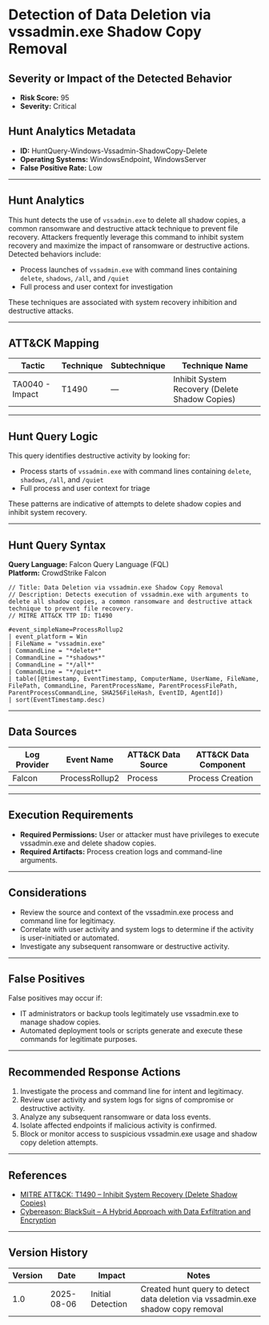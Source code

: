 # Detection of Data Deletion via vssadmin.exe Shadow Copy Removal

## Severity or Impact of the Detected Behavior

- **Risk Score:** 95
- **Severity:** Critical

## Hunt Analytics Metadata

- **ID:** HuntQuery-Windows-Vssadmin-ShadowCopy-Delete
- **Operating Systems:** WindowsEndpoint, WindowsServer
- **False Positive Rate:** Low

---

## Hunt Analytics

This hunt detects the use of `vssadmin.exe` to delete all shadow copies, a common ransomware and destructive attack technique to prevent file recovery. Attackers frequently leverage this command to inhibit system recovery and maximize the impact of ransomware or destructive actions. Detected behaviors include:

- Process launches of `vssadmin.exe` with command lines containing `delete`, `shadows`, `/all`, and `/quiet`
- Full process and user context for investigation

These techniques are associated with system recovery inhibition and destructive attacks.

---

## ATT&CK Mapping

| Tactic                        | Technique   | Subtechnique | Technique Name                                 |
|------------------------------|-------------|--------------|-----------------------------------------------|
| TA0040 - Impact              | T1490       | —            | Inhibit System Recovery (Delete Shadow Copies) |

---

## Hunt Query Logic

This query identifies destructive activity by looking for:

- Process starts of `vssadmin.exe` with command lines containing `delete`, `shadows`, `/all`, and `/quiet`
- Full process and user context for triage

These patterns are indicative of attempts to delete shadow copies and inhibit system recovery.

---

## Hunt Query Syntax

**Query Language:** Falcon Query Language (FQL)  
**Platform:** CrowdStrike Falcon

```fql
// Title: Data Deletion via vssadmin.exe Shadow Copy Removal
// Description: Detects execution of vssadmin.exe with arguments to delete all shadow copies, a common ransomware and destructive attack technique to prevent file recovery.
// MITRE ATT&CK TTP ID: T1490

#event_simpleName=ProcessRollup2
| event_platform = Win
| FileName = "vssadmin.exe"
| CommandLine = "*delete*"
| CommandLine = "*shadows*"
| CommandLine = "*/all*"
| CommandLine = "*/quiet*"
| table([@timestamp, EventTimestamp, ComputerName, UserName, FileName, FilePath, CommandLine, ParentProcessName, ParentProcessFilePath, ParentProcessCommandLine, SHA256FileHash, EventID, AgentId])
| sort(EventTimestamp.desc)
```

---

## Data Sources

| Log Provider | Event Name                | ATT&CK Data Source | ATT&CK Data Component |
|--------------|--------------------------|--------------------|-----------------------|
| Falcon       | ProcessRollup2           | Process            | Process Creation      |

---

## Execution Requirements

- **Required Permissions:** User or attacker must have privileges to execute vssadmin.exe and delete shadow copies.
- **Required Artifacts:** Process creation logs and command-line arguments.

---

## Considerations

- Review the source and context of the vssadmin.exe process and command line for legitimacy.
- Correlate with user activity and system logs to determine if the activity is user-initiated or automated.
- Investigate any subsequent ransomware or destructive activity.

---

## False Positives

False positives may occur if:

- IT administrators or backup tools legitimately use vssadmin.exe to manage shadow copies.
- Automated deployment tools or scripts generate and execute these commands for legitimate purposes.

---

## Recommended Response Actions

1. Investigate the process and command line for intent and legitimacy.
2. Review user activity and system logs for signs of compromise or destructive activity.
3. Analyze any subsequent ransomware or data loss events.
4. Isolate affected endpoints if malicious activity is confirmed.
5. Block or monitor access to suspicious vssadmin.exe usage and shadow copy deletion attempts.

---

## References

- [MITRE ATT&CK: T1490 – Inhibit System Recovery (Delete Shadow Copies)](https://attack.mitre.org/techniques/T1490/)
- [Cybereason: BlackSuit – A Hybrid Approach with Data Exfiltration and Encryption](https://www.cybereason.com/blog/blacksuit-data-exfil)

---

## Version History

| Version | Date       | Impact            | Notes                                                                                      |
|---------|------------|-------------------|--------------------------------------------------------------------------------------------|
| 1.0     | 2025-08-06 | Initial Detection | Created hunt query to detect data deletion via vssadmin.exe shadow copy removal             |
